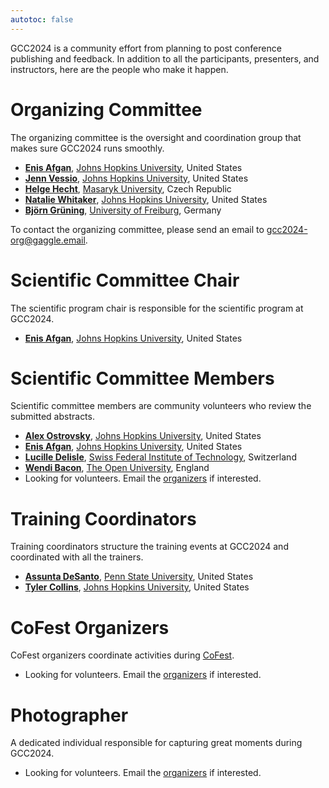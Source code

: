 ```yaml
---
autotoc: false
---
```


<slot name="/events/gcc2024/header" />

GCC2024 is a community effort from planning to post conference publishing and
feedback.  In addition to all the participants, presenters, and instructors,
here are the people who make it happen.


# Organizing Committee

The organizing committee is the oversight and coordination group that makes sure GCC2024 runs smoothly.

* **[Enis Afgan](https://www.linkedin.com/in/afgane)**, [Johns Hopkins University](https://jhu.edu/), United States
* **[Jenn Vessio](https://www.linkedin.com/in/jennifer-vessio-00498014/)**, [Johns Hopkins University](https://jhu.edu/), United States
* **[Helge Hecht](https://www.muni.cz/en/people/473355-helge-hecht)**, [Masaryk University](https://www.muni.cz/), Czech Republic
* **[Natalie Whitaker](https://www.linkedin.com/in/natalie-whitaker-ms-23a0a0186/)**, [Johns Hopkins University](https://jhu.edu/), United States
* **[Björn Grüning](https://www.linkedin.com/in/bgruening/)**, [University of Freiburg](https://uni-freiburg.de/en/), Germany

To contact the organizing committee, please send an email to [gcc2024-org@gaggle.email](mailto:gcc2024-org@gaggle.email).


# Scientific Committee Chair

The scientific program chair is responsible for the scientific program at GCC2024.

* **[Enis Afgan](https://www.linkedin.com/in/afgane)**, [Johns Hopkins University](https://jhu.edu/), United States


# Scientific Committee Members

Scientific committee members are community volunteers who review the submitted abstracts.

* **[Alex Ostrovsky](https://www.linkedin.com/in/alex-ostrovsky-a5a09914a/)**, [Johns Hopkins University](https://jhu.edu/), United States
* **[Enis Afgan](https://www.linkedin.com/in/afgane)**, [Johns Hopkins University](https://jhu.edu/), United States
* **[Lucille Delisle](https://people.epfl.ch/lucille.delisle?lang=en)**, [Swiss Federal Institute of Technology](https://www.epfl.ch/en/), Switzerland
* **[Wendi Bacon](https://www.linkedin.com/in/wendi-bacon-7462aa100/)**, [The Open University](https://www.open.ac.uk/), England
* Looking for volunteers. Email the [organizers](mailto:gcc2024-org@gaggle.email) if interested.


# Training Coordinators

Training coordinators structure the training events at GCC2024 and coordinated with all the trainers.

* **[Assunta DeSanto](https://github.com/assuntad23)**, [Penn State University](https://psu.edu/), United States
* **[Tyler Collins]()**, [Johns Hopkins University](https://jhu.edu/), United States


# CoFest Organizers

CoFest organizers coordinate activities during [CoFest](/events/gcc2024/cofest/).

* Looking for volunteers. Email the [organizers](mailto:gcc2024-org@gaggle.email) if interested.


# Photographer

A dedicated individual responsible for capturing great moments during GCC2024.

* Looking for volunteers. Email the [organizers](mailto:gcc2024-org@gaggle.email) if interested.

